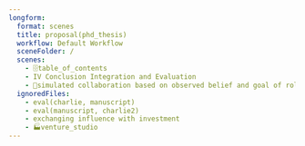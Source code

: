 ```yaml
---
longform:
  format: scenes
  title: proposal(phd_thesis)
  workflow: Default Workflow
  sceneFolder: /
  scenes:
    - 🗄️table_of_contents
    - IV Conclusion Integration and Evaluation
    - 🌙simulated collaboration based on observed belief and goal of role model charlie, scott, vikash
  ignoredFiles:
    - eval(charlie, manuscript)
    - eval(manuscript, charlie2)
    - exchanging influence with investment
    - 🏭venture_studio
---
```

